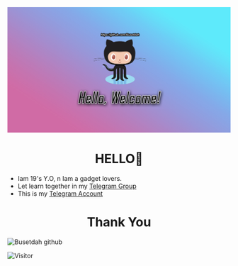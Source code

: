![logo](https://github.com/Busetdah/Busetdah/raw/master/Buset.jpg)
# <div align="center">HELLO👋</div>

* Iam 19's Y.O, n Iam a gadget lovers.
* Let learn together in my <a href="https://t.me/ThisIsGroup2">Telegram Group</a>
* This is my <a href="https://t.me/ThisIsTag">Telegram Account</a>

# <div align="center">Thank You</div>
![Busetdah github](https://github-readme-stats.vercel.app/api?username=Busetdah&show_icons=true&hide_border=false)

![Visitor](https://komarev.com/ghpvc/?username=Busetdah&color=blueviolet&style=plastic&label=Sing+ndelok)

